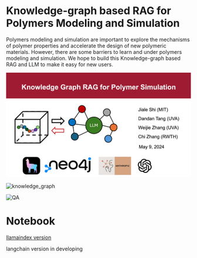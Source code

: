 # Knowledge-graph based  RAG for Polymers Modeling and Simulation

Polymers modeling and simulation are important to explore the mechanisms of polymer properties and accelerate the design of new polymeric materials.
However, there are some barriers to learn and under polymers modeling and simulation. We hope to build this Knowledge-graph based  RAG and LLM to make it easy for new users. 


![summary](./images/LLM_hackthon2024.png)

![knowledge_graph]()

![QA]()


# Notebook
[llamaindex version](./notebook/llamaindex_RAG_Polymer_Simulation_Template.ipynb)

langchain version in developing 
